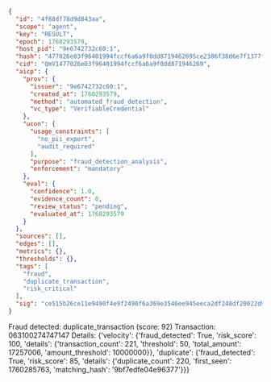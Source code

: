 ```json
{
  "id": "4f88df78d9d843aa",
  "scope": "agent",
  "key": "RESULT",
  "epoch": 1760293579,
  "host_pid": "9e6742732c60:1",
  "hash": "477026e03f96401994fccf6a6a9f0dd8719462695ce2386f38d6e7f1377fba15",
  "cid": "QmV1477026e03f96401994fccf6a6a9f0dd871946269",
  "aicp": {
    "prov": {
      "issuer": "9e6742732c60:1",
      "created_at": 1760293579,
      "method": "automated_fraud_detection",
      "vc_type": "VerifiableCredential"
    },
    "ucon": {
      "usage_constraints": [
        "no_pii_export",
        "audit_required"
      ],
      "purpose": "fraud_detection_analysis",
      "enforcement": "mandatory"
    },
    "eval": {
      "confidence": 1.0,
      "evidence_count": 0,
      "review_status": "pending",
      "evaluated_at": 1760293579
    }
  },
  "sources": [],
  "edges": [],
  "metrics": {},
  "thresholds": {},
  "tags": [
    "fraud",
    "duplicate_transaction",
    "risk_critical"
  ],
  "sig": "ce515b26ce11e9490f4e9f2490f6a369e3546ee945eeca2df248df20022d9e8c"
}
```

Fraud detected: duplicate_transaction (score: 92)
Transaction: 063100274747147
Details: {'velocity': {'fraud_detected': True, 'risk_score': 100, 'details': {'transaction_count': 221, 'threshold': 50, 'total_amount': 17257006, 'amount_threshold': 10000000}}, 'duplicate': {'fraud_detected': True, 'risk_score': 85, 'details': {'duplicate_count': 220, 'first_seen': 1760285763, 'matching_hash': '9bf7edfe04e96377'}}}